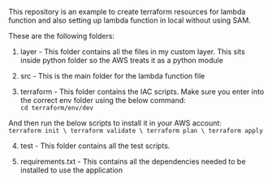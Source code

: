 This repository is an example to create terraform resources for lambda function and also setting up lambda function in local without using SAM.

These are the following folders: <br/>
1. layer - This folder contains all the files in my custom layer. This sits inside python folder so the AWS treats it as a python module

2. src - This is the main folder for the lambda function file<br/>

3. terraform - This folder contains the IAC scripts. Make sure you enter into the correct env folder using the below command:<br/>
`cd terraform/env/dev`

And then run the below scripts to install it in your AWS account: <br/>
`terraform init \
terraform validate \
terraform plan \
terraform apply`

4. test - This folder contains all the test scripts.

5. requirements.txt - This contains all the dependencies needed to be installed to use the application
